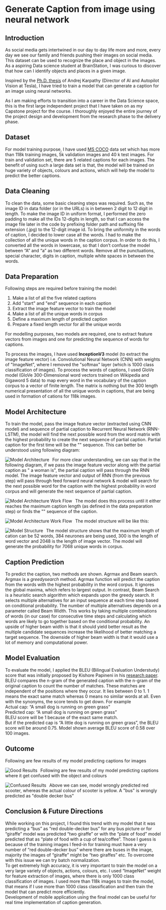 # Generate Caption from image using neural network

## Introduction <br>

As social media gets intertwined in our day to day life more and more, every day we see our family and friends pushing their images on social media. This dataset can be used to recognize  the place and object in the images. As a aspiring Data science student at BrainStation, I was curious to discover that how can I identify objects and places in a given image. <br>

Inspired by the [Ph.D. thesis](https://cs.stanford.edu/people/karpathy/main.pdf) of Andrej Karpathy (Director of AI and Autopilot Vision at Tesla), I have tried to train a model that can generate a caption for an image using neural networks.<br>

As I am making efforts to transition into a career in the Data Science space, this is the first large independent project that I have taken on as my Capstone project for the course. I thoroughly enjoyed the entire journey of the project design and development from the research phase to the delivery phase.

## Dataset <br>

For model training purpose, I have used [MS COCO](https://cocodataset.org/#download) data set which has more than 118k training images, 5k validation images and 40 k test images. For train and validation set, there are 5 related captions for each images. The benefit of using such a large data set is that, the model will be trained on huge variety of objects, colours and actions, which will help the model to predict the better captions.<br>

## Data Cleaning <br>

To clean the data, some basic cleaning steps was required. Such as, the image ID in data folder (or in the URLs) is in between 2 digit to 12 digit in length. To make the image ID in uniform format, I performed the zero padding to make all the IDs 12-digits in length, so that I can access the image file later in the code by prefixing folder path and suffixing file extension (.jpg) to the 12-digit image id. To bring the uniformity in the words of caption, I decided to lower case all the words. I had to make the collection of all the unique words in the caption corpus. In order to do this, I converted all the words in lowercase, so that I don’t confuse the model between “A” and “a” as two different words. Remove all the punctuations, special character, digits in caption, multiple white spaces in between the words.<br>

## Data Preparation <br>

Following steps are required before training the model:<br>
1. Make a list of all the five related captions
2. Add "start" and "end" sequence in each caption
3. Extract the image feature vector to train the model
4. Make a list of all the unique words in corpus
5. Define a maximum length of predicted caption
6. Prepare a fixed length vector for all the unique words

For modelling purposes, two models are required, one to extract feature vectors from images and one for predicting the sequence of words for captions.

To process the images, I have used **InceptionV3** model (to extract the image feature vector) i.e. Convolutional Neural Network (CNN) with weights of "ImageNet", where I removed the "softmax" layer (which is 1000 class classification of images). To process the words of captions, I used GloVe model (GloVe 300-Dimensional word vectors trained on Wikipedia and Gigaword 5 data) to map every word in the vocabulary of the caption corpus to a vector of finite length. The matrix is nothing but the 300 length numerical presentation of all the unique words in captions, that are being used in formation of cations for 118k images.<br>

## Model Architecture <br>

To train the model, pass the image feature vector (extracted using CNN model) and sequence of partial caption to Recurrent Neural Network (RNN-LSTM), the model will find the next possible word from the word matrix with the highest probability to create the next sequence of partial caption. Partial caption for the first time will be the "<start>" sequence. This can better be understood using following diagram:<br>

<img src="images/Screen%20Shot%202020-07-02%20at%207.11.27%20PM.png"
     alt="Model Architecture"
     style="float: left; margin-right: 10px;" />

For more clear understanding, we can say that in the following diagram, if we pass the image feature vector along with the partial caption as "<start> a woman is", the partial caption will pass through the RNN model. The image feature vector and output of RNN (from the previous step) will pass through feed forward neural network & model will search for the next possible word for the caption with the highest probability in word corpus and will generate the next sequence of partial caption.<br>

<img src="images/Screen%20Shot%202020-07-02%20at%207.11.38%20PM.png"
     alt="Model Architecture Work Flow"
     style="float: left; margin-right: 10px;" />

The model does this process until it either reaches the maximum caption length (as defined in the data preparation step) or finds the "<end>" sequence of the caption.<br>

<img src="images/Screen%20Shot%202020-07-02%20at%207.11.47%20PM.png"
     alt="Model Architecture Work Flow"
     style="float: left; margin-right: 10px;" />

The model structure will be like this:<br>

<img src="images/download.png"
     alt="Model Structure"
     style="float: left; margin-right: 10px;" />

The model structure shows that the maximum length of cation can be 52 words, 384 neurones are being used, 300 is the length of word vector and 2048 is the length of image vector. The model will generate the probability for 7068 unique words in corpus.<br>

## Caption Prediction <br>

To predict the caption, two methods are shown. Agrmax and Beam search. Argmax is a $greedy search$ method. Agrmax function will predict the caption from the words with the highest probability in the word corpus. It ignores the global maxima, which refers to largest output. In contrast, Beam Search is a heuristic search algorithm which expands upon the greedy search. It selects multiple alternatives for an input sequence at each time step based on conditional probability. The number of multiple alternatives depends on a parameter called Beam Width. This works by taking multiple combinations of words (in our case) for consecutive time steps and calculating which words are likely to go together based on the conditional probability. An upside of higher beam width is that it should yield better result as the multiple candidate sequences increase the likelihood of better matching a target sequence. The downside of higher beam width is that it would use a lot of memory and computational power.

## Model Evaluation <br>

To evaluate the model, I applied the BLEU (Bilingual Evaluation Understudy) score that was initially proposed by Kishore Papineni in his [research paper](https://www.aclweb.org/anthology/P02-1040.pdf). BLEU compares the n-gram of the generated caption with the n-gram of the original caption to count the number of matches. These matches are independent of the positions where they occur. It lies between 0 to 1. 1 means the exact same match whereas 0 means no similar words at all. Even with the synonyms, the score tends to get down. For example<br>
Actual cap: “A small dog is running on green grass”<br>
Predicted cap: “A small dog is running on green grass”<br>
BLEU score will be 1 because of the exact same match.<br>
But if the predicted cap is “A little dog is running on green grass”, the BLEU score will be around 0.75. Model shown average BLEU score of 0.58 over 100 images.<br>

## Outcome <br>
Following are few results of my model predicting captions for images

<img src="https://github.com/raivarsha14/ImageCap/blob/master/images/Screen%20Shot%202020-07-02%20at%207.12.14%20PM.png"
     alt="Good Results"
     style="float: left; margin-right: 10px;" />

Following are few results of my model predicting captions where it get confused with the object and colours

<img src="https://github.com/raivarsha14/ImageCap/blob/master/images/Screen%20Shot%202020-07-02%20at%207.12.42%20PM.png"
     alt="Confused Results"
     style="float: left; margin-right: 10px;" />

Above we can see, model wrongly predicted red scooter, whereas the actual colour of scooter is yellow. A "bus" is wrongly predicted as "double decker bus"

## Conclusion & Future Directions <br>

While working on this project, I found this trend with my model that it was predicting a “bus” as “red double-decker bus” for any bus picture or for “giraffe” model was predicted “two giraffe” or with the “plate of food” model predicted that as “plate of food with a cup of tea/coffee”. Those I guess is because of the training images I feed-in for training must have a very number of “red double-decker bus” where there are buses in the image, majority the images of “giraffe” might be “two giraffes” etc. To overcome with this issue we can try batch normalization.<br>
To get extremely high accuracy, it is very important to train the model on a very large variety of objects, actions, colours, etc. I used “ImageNet” weight for feature extraction of images, where there is only 1000 class classification of images. I used more than 118k images to train the model, that means if I use more than 1000 class classification and then train the model that can predict more efficiently.<br>
Development of mobile application using the final model can be useful for real time implementation of caption generation.
